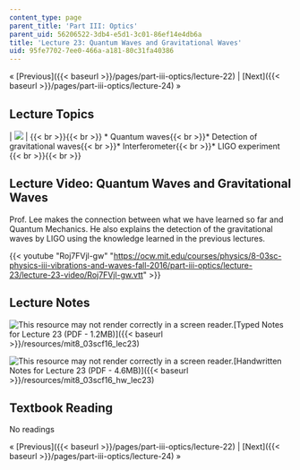 ```yaml
---
content_type: page
parent_title: 'Part III: Optics'
parent_uid: 56206522-3db4-e5d1-3c01-86ef14e4db6a
title: 'Lecture 23: Quantum Waves and Gravitational Waves'
uid: 95fe7702-7ee0-466a-a181-80c31fa40386
---
```


« [Previous]({{< baseurl >}}/pages/part-iii-optics/lecture-22) | [Next]({{< baseurl >}}/pages/part-iii-optics/lecture-24) »

Lecture Topics
--------------

| ![](BASEURL_PLACEHOLDER/resources/l23) |  {{< br >}}{{< br >}} *   Quantum waves{{< br >}}*   Detection of gravitational waves{{< br >}}*   Interferometer{{< br >}}*   LIGO experiment {{< br >}}{{< br >}}  

Lecture Video: Quantum Waves and Gravitational Waves
----------------------------------------------------

Prof. Lee makes the connection between what we have learned so far and Quantum Mechanics. He also explains the detection of the gravitational waves by LIGO using the knowledge learned in the previous lectures.

{{< youtube "Roj7FVjl-gw" "https://ocw.mit.edu/courses/physics/8-03sc-physics-iii-vibrations-and-waves-fall-2016/part-iii-optics/lecture-23/lecture-23-video/Roj7FVjl-gw.vtt" >}}

Lecture Notes
-------------

![This resource may not render correctly in a screen reader.](/images/inacessible.gif)[Typed Notes for Lecture 23 (PDF - 1.2MB)]({{< baseurl >}}/resources/mit8_03scf16_lec23)

![This resource may not render correctly in a screen reader.](/images/inacessible.gif)[Handwritten Notes for Lecture 23 (PDF - 4.6MB)]({{< baseurl >}}/resources/mit8_03scf16_hw_lec23)

Textbook Reading
----------------

No readings

« [Previous]({{< baseurl >}}/pages/part-iii-optics/lecture-22) | [Next]({{< baseurl >}}/pages/part-iii-optics/lecture-24) »